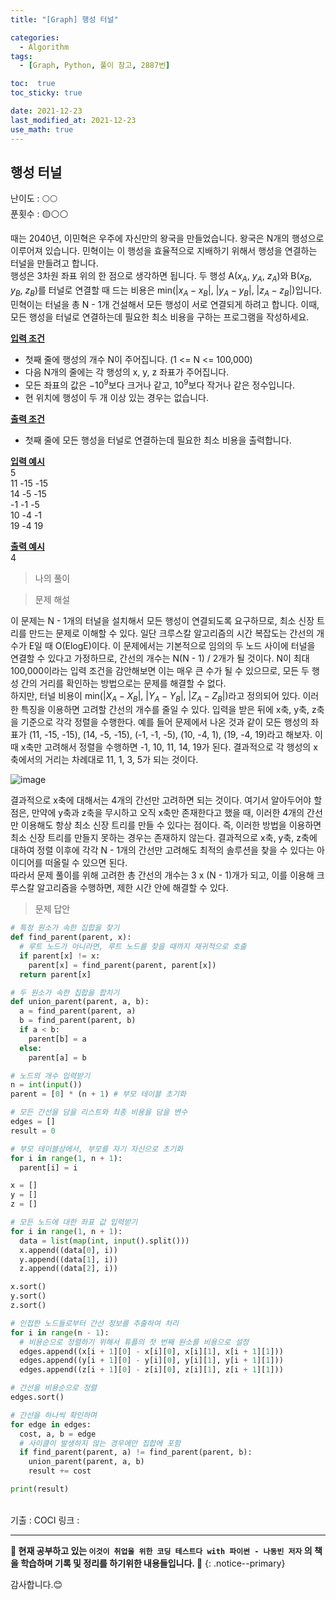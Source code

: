 ```yaml
---
title: "[Graph] 행성 터널"

categories:
  - Algorithm
tags:
  - [Graph, Python, 풀이 참고, 2887번]

toc:  true
toc_sticky: true

date: 2021-12-23
last_modified_at: 2021-12-23
use_math: true
---
```


## 행성 터널  

난이도 : 🌕🌕   
푼횟수 : 🟡⚪⚪  

때는 2040년, 이민혁은 우주에 자신만의 왕국을 만들었습니다. 왕국은 N개의 행성으로 이루어져 있습니다. 민혁이는 이 행성을 효율적으로 지배하기 위해서 행성을 연결하는 터널을 만들려고 합니다.  
행성은 3차원 좌표 위의 한 점으로 생각하면 됩니다. 두 행성 A($x_A$, $y_A$, $z_A$)와 B($x_B$, $y_B$, $z_B$)를 터널로 연결할 때 드는 비용은 min(|$x_A - x_B$|, |$y_A - y_B$|, |$z_A - z_B$|)입니다.  
민혁이는 터널을 총 N - 1개 건설해서 모든 행성이 서로 연결되게 하려고 합니다. 이때, 모든 행성을 터널로 연결하는데 필요한 최소 비용을 구하는 프로그램을 작성하세요.  

**<u>입력 조건</u>**  
- 첫째 줄에 행성의 개수 N이 주어집니다. (1 <= N <= 100,000)  
- 다음 N개의 줄에는 각 행성의 x, y, z 좌표가 주어집니다.  
- 모든 좌표의 값은 $-10^9$보다 크거나 같고, $10^9$보다 작거나 같은 정수입니다.  
- 현 위치에 행성이 두 개 이상 있는 경우는 없습니다.  

**<u>출력 조건</u>**  
- 첫째 줄에 모든 행성을 터널로 연결하는데 필요한 최소 비용을 출력합니다.  

**<u>입력 예시</u>**  
5  
11 -15 -15  
14 -5 -15  
-1 -1 -5  
10 -4 -1  
19 -4 19  

**<u>출력 예시</u>**  
4  

> 나의 풀이  

> 문제 해설  

이 문제는 N - 1개의 터널을 설치해서 모든 행성이 연결되도록 요구하므로, 최소 신장 트리를 만드는 문제로 이해할 수 있다. 일단 크루스칼 알고리즘의 시간 복잡도는 간선의 개수가 E일 때 O(ElogE)이다. 이 문제에서는 기본적으로 임의의 두 노드 사이에 터널을 연결할 수 있다고 가정하므로, 간선의 개수는 N(N - 1) / 2개가 될 것이다. N이 최대 100,000이라는 입력 조건을 감안해보면 이는 매우 큰 수가 될 수 있으므로, 모든 두 행성 간의 거리를 확인하는 방법으로는 문제를 해결할 수 없다.  
하지만, 터널 비용이 min(|$X_A - X_B$|, |$Y_A - Y_B$|, |$Z_A - Z_B$|)라고 정의되어 있다. 이러한 특징을 이용하면 고려할 간선의 개수를 줄일 수 있다. 입력을 받은 뒤에 x축, y축, z축을 기준으로 각각 정렬을 수행한다. 예를 들어 문제에서 나온 것과 같이 모든 행성의 좌표가 (11, -15, -15), (14, -5, -15), (-1, -1, -5), (10, -4, 1), (19, -4, 19)라고 해보자. 이때 x축만 고려해서 정렬을 수행하면 -1, 10, 11, 14, 19가 된다. 결과적으로 각 행성의 x축에서의 거리는 차례대로 11, 1, 3, 5가 되는 것이다.  

![image](https://user-images.githubusercontent.com/37467408/147190873-3b9c72fa-ff7c-4800-ac0b-bf647549ebe6.png)  

결과적으로 x축에 대해서는 4개의 간선만 고려하면 되는 것이다. 여기서 알아두어야 할 점은, 만약에 y축과 z축을 무시하고 오직 x축만 존재한다고 했을 때, 이러한 4개의 간선만 이용해도 항상 최소 신장 트리를 만들 수 있다는 점이다. 즉, 이러한 방법을 이용하면 최소 신장 트리를 만들지 못하는 경우는 존재하지 않는다. 결과적으로 x축, y축, z축에 대하여 정렬 이후에 각각 N - 1개의 간선만 고려해도 최적의 솔루션을 찾을 수 있다는 아이디어를 떠올릴 수 있으면 된다.  
따라서 문제 풀이를 위해 고려한 총 간선의 개수는 3 x (N - 1)개가 되고, 이를 이용해 크루스칼 알고리즘을 수행하면, 제한 시간 안에 해결할 수 있다.  

> 문제 답안  

```python
# 특정 원소가 속한 집합을 찾기
def find_parent(parent, x):
  # 루트 노드가 아니라면, 루트 노드를 찾을 때까지 재귀적으로 호출
  if parent[x] != x:
    parent[x] = find_parent(parent, parent[x])
  return parent[x]

# 두 원소가 속한 집합을 합치기
def union_parent(parent, a, b):
  a = find_parent(parent, a)
  b = find_parent(parent, b)
  if a < b:
    parent[b] = a
  else:
    parent[a] = b

# 노드의 개수 입력받기
n = int(input())
parent = [0] * (n + 1) # 부모 테이블 초기화

# 모든 간선을 담을 리스트와 최종 비용을 담을 변수
edges = []
result = 0

# 부모 테이블상에서, 부모를 자기 자신으로 초기화
for i in range(1, n + 1):
  parent[i] = i

x = []
y = []
z = []

# 모든 노드에 대한 좌표 값 입력받기
for i in range(1, n + 1):
  data = list(map(int, input().split()))
  x.append((data[0], i))
  y.append((data[1], i))
  z.append((data[2], i))

x.sort()
y.sort()
z.sort()

# 인접한 노드들로부터 간선 정보를 추출하여 처리
for i in range(n - 1):
  # 비용순으로 정렬하기 위해서 튜플의 첫 번째 원소를 비용으로 설정
  edges.append((x[i + 1][0] - x[i][0], x[i][1], x[i + 1][1]))
  edges.append((y[i + 1][0] - y[i][0], y[i][1], y[i + 1][1]))
  edges.append((z[i + 1][0] - z[i][0], z[i][1], z[i + 1][1]))

# 간선을 비용순으로 정렬
edges.sort()

# 간선을 하나씩 확인하며
for edge in edges:
  cost, a, b = edge
  # 사이클이 발생하지 않는 경우에만 집합에 포함
  if find_parent(parent, a) != find_parent(parent, b):
    union_parent(parent, a, b)
    result += cost

print(result)
```

<br>
기출 : COCI  
링크 : <https://www.acmicpc.net/problem/2887>

---
**🐢 현재 공부하고 있는 `이것이 취업을 위한 코딩 테스트다 with 파이썬 - 나동빈 저자` 의 책을 학습하며 기록 및 정리를 하기위한 내용들입니다. 🐢**
{: .notice--primary}

감사합니다.😊

